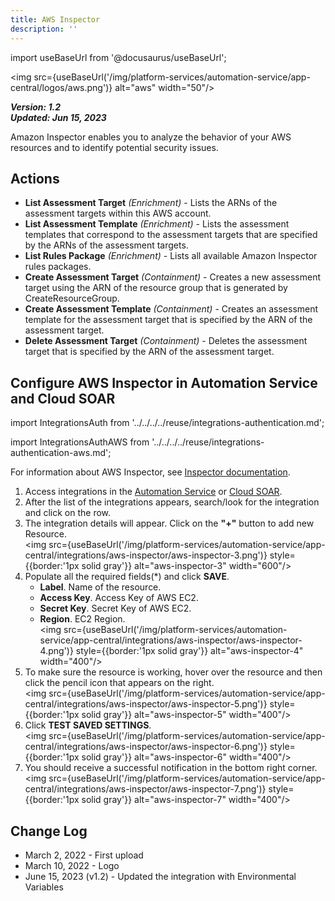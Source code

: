```yaml
---
title: AWS Inspector
description: ''
---
```

import useBaseUrl from '@docusaurus/useBaseUrl';

<img src={useBaseUrl('/img/platform-services/automation-service/app-central/logos/aws.png')} alt="aws" width="50"/>

***Version: 1.2  
Updated: Jun 15, 2023***

Amazon Inspector enables you to analyze the behavior of your AWS resources and to identify potential security issues.

## Actions

* **List Assessment Target** *(Enrichment)* - Lists the ARNs of the assessment targets within this AWS account.
* **List Assessment Template** *(Enrichment)* - Lists the assessment templates that correspond to the assessment targets that are specified by the ARNs of the assessment targets.
* **List Rules Package** *(Enrichment)* - Lists all available Amazon Inspector rules packages.
* **Create Assessment Target** *(Containment)* - Creates a new assessment target using the ARN of the resource group that is generated by CreateResourceGroup.
* **Create Assessment Template** *(Containment)* - Creates an assessment template for the assessment target that is specified by the ARN of the assessment target.
* **Delete Assessment Target** *(Containment)* - Deletes the assessment target that is specified by the ARN of the assessment target.

## Configure AWS Inspector in Automation Service and Cloud SOAR

import IntegrationsAuth from '../../../../reuse/integrations-authentication.md';

<IntegrationsAuth/>

import IntegrationsAuthAWS from '../../../../reuse/integrations-authentication-aws.md';

<IntegrationsAuthAWS/>

For information about AWS Inspector, see [Inspector documentation](https://docs.aws.amazon.com/inspector/).

1. Access integrations in the [Automation Service](/docs/platform-services/automation-service/automation-service-integrations/#view-integrations) or [Cloud SOAR](/docs/cloud-soar/automation).
1. After the list of the integrations appears, search/look for the integration and click on the row.
1. The integration details will appear. Click on the **"+"** button to add new Resource.<br/><img src={useBaseUrl('/img/platform-services/automation-service/app-central/integrations/aws-inspector/aws-inspector-3.png')} style={{border:'1px solid gray'}} alt="aws-inspector-3" width="600"/>
1. Populate all the required fields(\*) and click **SAVE**.
   * **Label**. Name of the resource.
   * **Access Key**. Access Key of AWS EC2.
   * **Secret Key**. Secret Key of AWS EC2.
   * **Region**. EC2 Region. <br/><img src={useBaseUrl('/img/platform-services/automation-service/app-central/integrations/aws-inspector/aws-inspector-4.png')} style={{border:'1px solid gray'}} alt="aws-inspector-4" width="400"/>
1. To make sure the resource is working, hover over the resource and then click the pencil icon that appears on the right.<br/><img src={useBaseUrl('/img/platform-services/automation-service/app-central/integrations/aws-inspector/aws-inspector-5.png')} style={{border:'1px solid gray'}} alt="aws-inspector-5" width="400"/>
1. Click **TEST SAVED SETTINGS**.<br/><img src={useBaseUrl('/img/platform-services/automation-service/app-central/integrations/aws-inspector/aws-inspector-6.png')} style={{border:'1px solid gray'}} alt="aws-inspector-6" width="400"/>
1. You should receive a successful notification in the bottom right corner.<br/><img src={useBaseUrl('/img/platform-services/automation-service/app-central/integrations/aws-inspector/aws-inspector-7.png')} style={{border:'1px solid gray'}} alt="aws-inspector-7" width="400"/>

## Change Log

* March 2, 2022 - First upload
* March 10, 2022 - Logo
* June 15, 2023 (v1.2) - Updated the integration with Environmental Variables

